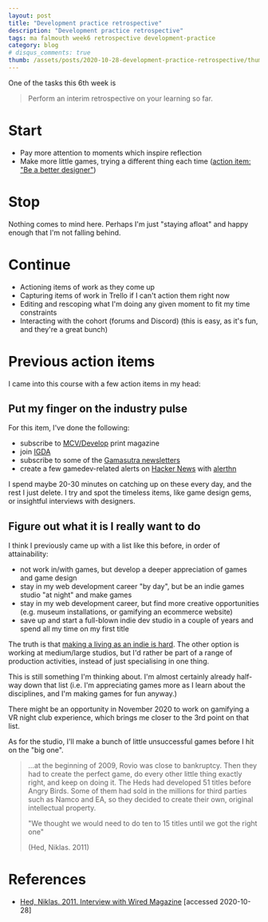 ```yaml
---
layout: post
title: "Development practice retrospective"
description: "Development practice retrospective"
tags: ma falmouth week6 retrospective development-practice
category: blog
# disqus_comments: true
thumb: /assets/posts/2020-10-28-development-practice-retrospective/thumb.jpg
---
```


One of the tasks this 6th week is

> Perform an interim retrospective on your learning so far.

# Start

- Pay more attention to moments which inspire reflection
- Make more little games, trying a different thing each time ([action item: "Be a better designer"](/masters/goals#be-a-better-designer))

# Stop

Nothing comes to mind here. Perhaps I'm just "staying afloat" and happy enough that I'm not falling behind.

# Continue

- Actioning items of work as they come up
- Capturing items of work in Trello if I can't action them right now
- Editing and rescoping what I'm doing any given moment to fit my time constraints
- Interacting with the cohort (forums and Discord) (this is easy, as it's fun, and they're a great bunch)

# Previous action items

I came into this course with a few action items in my head:

## Put my finger on the industry pulse

For this item, I've done the following:

- subscribe to [MCV/Develop](https://www.mcvuk.com/) print magazine
- join [IGDA](https://igda.org/)
- subscribe to some of the [Gamasutra newsletters](https://www.gamasutra.com/newsletter-signup)
- create a few gamedev-related alerts on [Hacker News](https://news.ycombinator.com/) with [alerthn](https://alerthn.com/)

I spend maybe 20-30 minutes on catching up on these every day, and the rest I just delete. I try and spot the timeless items, like game design gems, or insightful interviews with designers.

## Figure out what it is I really want to do

I think I previously came up with a list like this before, in order of attainability:

- not work in/with games, but develop a deeper appreciation of games and game design
- stay in my web development career "by day", but be an indie games studio "at night" and make games
- stay in my web development career, but find more creative opportunities (e.g. museum installations, or gamifying an ecommerce website)
- save up and start a full-blown indie dev studio in a couple of years and spend all my time on my first title

The truth is that [making a living as an indie is hard](https://www.youtube.com/watch?v=JmwbYl6f11c). The other option is working at medium/large studios, but I'd rather be part of a range of production activities, instead of just specialising in one thing.

This is still something I'm thinking about. I'm almost certainly already half-way down that list (i.e. I'm appreciating games more as I learn about the disciplines, and I'm making games for fun anyway.)

There might be an opportunity in November 2020 to work on gamifying a VR night club experience, which brings me closer to the 3rd point on that list.

As for the studio, I'll make a bunch of little unsuccessful games before I hit on the "big one".

> ...at the beginning of 2009, Rovio was <span class="highlight">close to bankruptcy</span>. Then they had to create the perfect game, do every other little thing exactly right, and keep on doing it. The Heds had <span class="highlight">developed 51 titles before Angry Birds</span>. Some of them had sold in the millions for third parties such as Namco and EA, so they decided to create their own, original intellectual property.
> 
> "We thought we would need to do ten to 15 titles until we got the right one"
>
> (Hed, Niklas. 2011)


# References

- [Hed, Niklas. 2011. Interview with Wired Magazine](https://www.wired.co.uk/article/how-rovio-made-angry-birds-a-winner) [accessed 2020-10-28]